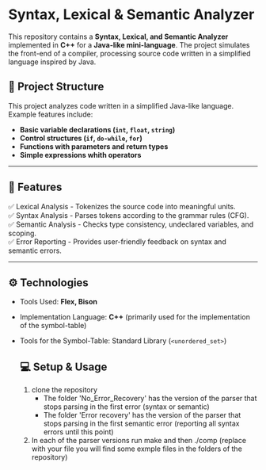 # Syntax, Lexical & Semantic Analyzer

This repository contains a **Syntax, Lexical, and Semantic Analyzer** implemented in **C++** for a **Java-like mini-language**. The project simulates the front-end of a compiler, processing source code written in a simplified language inspired by Java.

## 📂 Project Structure

This project analyzes code written in a simplified Java-like language. Example features include:

- **Basic variable declarations (`int`, `float`, `string`)**
- **Control structures (`if`, `do-while`, `for`)**
- **Functions with parameters and return types**
- **Simple expressions whith operators**

---

## 🚀 Features

✅ Lexical Analysis - Tokenizes the source code into meaningful units.  
✅ Syntax Analysis - Parses tokens according to the grammar rules (CFG).  
✅ Semantic Analysis - Checks type consistency, undeclared variables, and scoping.  
✅ Error Reporting - Provides user-friendly feedback on syntax and semantic errors.

---

## ⚙️ Technologies
- Tools Used: **Flex, Bison**
- Implementation Language: **C++** (primarily used for the implementation of the symbol-table)
- Tools for the Symbol-Table: Standard Library (`<unordered_set>`)

  ## 💻 Setup & Usage
  1) clone the repository
      - The folder 'No_Error_Recovery' has the version of the parser that stops parsing in the first error (syntax or semantic)
      - The folder 'Error recovery' has the version of the parser that stops parsing in the first semantic error (reporting all syntax errors until this point)
  2) In each of the parser versions run make and then ./comp <file to analyze> (replace <file to analyze> with your file you will find some exmple files in the folders of the repository)    
